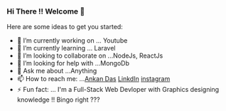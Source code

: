 ### Hi There !! Welcome 👋



Here are some ideas to get you started:

- 🔭 I’m currently working on ... Youtube
- 🌱 I’m currently learning ... Laravel
- 👯 I’m looking to collaborate on ...NodeJs, ReactJs
- 🤔 I’m looking for help with ...MongoDb 
- 💬 Ask me about ...Anything
- 📫 How to reach me: ...[Ankan Das](https://ankandas.netlify.app/) [LinkdIn](www.linkedin.com/in/ankan98) [instagram](https://www.instagram.com/ankan_designer)
- ⚡ Fun fact: ... I'm a Full-Stack Web Devloper with Graphics designing knowledge !! Bingo right ???

